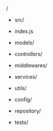  /
  - src/
  -  index.js
   - models/
   - controllers/
   - middlewares/
   - services/
   - utils/
   - config/
   - repository/
  
  - tests/
  